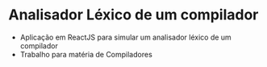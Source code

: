 # Analisador Léxico de um compilador
- Aplicação em ReactJS para simular um analisador léxico de um compilador
- Trabalho para matéria de Compiladores
